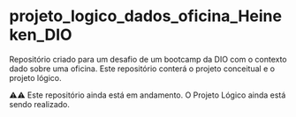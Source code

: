 # projeto_logico_dados_oficina_Heineken_DIO

Repositório criado para um desafio de um bootcamp da DIO com o contexto dado sobre uma oficina. Este repositório conterá o projeto conceitual e o projeto lógico.

⚠️⚠️ Este repositório ainda está em andamento. O Projeto Lógico ainda está sendo realizado.

